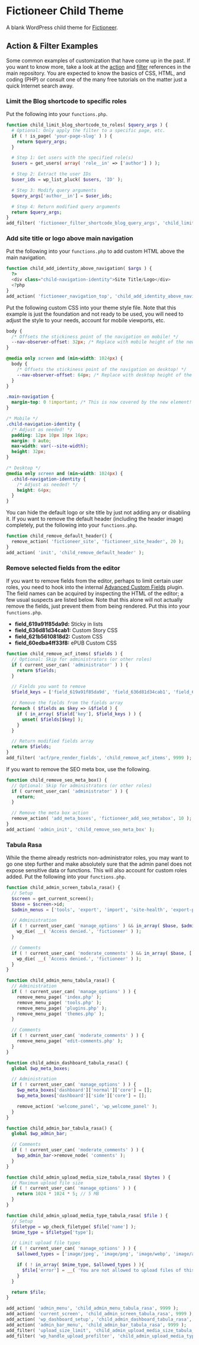 # Fictioneer Child Theme

A blank WordPress child theme for [Fictioneer](https://github.com/Tetrakern/fictioneer/).

## Action & Filter Examples

Some common examples of customization that have come up in the past. If you want to know more, take a look at the [action](https://github.com/Tetrakern/fictioneer/blob/main/ACTIONS.md) and [filter](https://github.com/Tetrakern/fictioneer/blob/main/FILTERS.md) references in the main repository. You are expected to know the basics of CSS, HTML, and coding (PHP) or consult one of the many free tutorials on the matter just a quick Internet search away.

### Limit the Blog shortcode to specific roles

Put the following into your `functions.php`.

```php
function child_limit_blog_shortcode_to_roles( $query_args ) {
  # Optional: Only apply the filter to a specific page, etc.
  if ( ! is_page( 'your-page-slug' ) ) {
    return $query_args;
  }

  # Step 1: Get users with the specified role(s)
  $users = get_users( array( 'role__in' => ['author'] ) );

  # Step 2: Extract the user IDs
  $user_ids = wp_list_pluck( $users, 'ID' );

  # Step 3: Modify query arguments
  $query_args['author__in'] = $user_ids;

  # Step 4: Return modified query arguments
  return $query_args;
}
add_filter( 'fictioneer_filter_shortcode_blog_query_args', 'child_limit_blog_shortcode_to_roles', 10 );
```

### Add site title or logo above main navigation

Put the following into your `functions.php` to add custom HTML above the main navigation.

```php
function child_add_identity_above_navigation( $args ) {
  ?>
  <div class="child-navigation-identity">Site Title/Logo</div>
  <?php
}
add_action( 'fictioneer_navigation_top', 'child_add_identity_above_navigation' );
```

Put the following custom CSS into your theme style file. Note that this example is just the foundation and not ready to be used, you will need to adjust the style to your needs, account for mobile viewports, etc.

```css
body {
  /* Offsets the stickiness point of the navigation on mobile! */
  --nav-observer-offset: 32px; /* Replace with mobile height of the new element! */
}

@media only screen and (min-width: 1024px) {
  body {
    /* Offsets the stickiness point of the navigation on desktop! */
    --nav-observer-offset: 64px; /* Replace with desktop height of the new element! */
  }
}

.main-navigation {
  margin-top: 0 !important; /* This is now covered by the new element! */
}

/* Mobile */
.child-navigation-identity {
  /* Adjust as needed! */
  padding: 12px 10px 10px 16px;
  margin: 0 auto;
  max-width: var(--site-width);
  height: 32px;
}

/* Desktop */
@media only screen and (min-width: 1024px) {
  .child-navigation-identity {
    /* Adjust as needed! */
    height: 64px;
  }
}
```

You can hide the default logo or site title by just not adding any or disabling it. If you want to remove the default header (including the header image) completely, put the following into your `functions.php`.

```php
function child_remove_default_header() {
  remove_action( 'fictioneer_site', 'fictioneer_site_header', 20 );
}
add_action( 'init', 'child_remove_default_header' );
```

### Remove selected fields from the editor

If you want to remove fields from the editor, perhaps to limit certain user roles, you need to hook into the internal [Advanced Custom Fields](https://www.advancedcustomfields.com/resources/) plugin. The field names can be acquired by inspecting the HTML of the editor; a few usual suspects are listed below. Note that this alone will not actually remove the fields, just prevent them from being rendered. Put this into your `functions.php`.

* **field_619a91f85da9d:** Sticky in lists
* **field_636d81d34cab1:** Custom Story CSS
* **field_621b5610818d2:** Custom CSS
* **field_60edba4ff33f8:** ePUB Custom CSS

```php
function child_remove_acf_items( $fields ) {
  // Optional: Skip for administrators (or other roles)
  if ( current_user_can( 'administrator' ) ) {
    return $fields;
  }

  // Fields you want to remove
  $field_keys = ['field_619a91f85da9d', 'field_636d81d34cab1', 'field_621b5610818d2', 'field_60edba4ff33f8'];

  // Remove the fields from the fields array
  foreach ( $fields as $key => &$field ) {
    if ( in_array( $field['key'], $field_keys ) ) {
      unset( $fields[$key] );
    }
  }

  // Return modified fields array
  return $fields;
}
add_filter( 'acf/pre_render_fields', 'child_remove_acf_items', 9999 );
```

If you want to remove the SEO meta box, use the following.

```php
function child_remove_seo_meta_box() {
  // Optional: Skip for administrators (or other roles)
  if ( current_user_can( 'administrator' ) ) {
    return;
  }

  // Remove the meta box action
  remove_action( 'add_meta_boxes', 'fictioneer_add_seo_metabox', 10 );
}
add_action( 'admin_init', 'child_remove_seo_meta_box' );
```

### Tabula Rasa

While the theme already restricts non-administrator roles, you may want to go one step further and make absolutely sure that the admin panel does not expose sensitive data or functions. This will also account for custom roles added. Put the following into your `functions.php`.

```php
function child_admin_screen_tabula_rasa() {
  // Setup
  $screen = get_current_screen();
  $base = $screen->id;
  $admin_menus = ['tools', 'export', 'import', 'site-health', 'export-personal-data', 'erase-personal-data', 'themes', 'customize', 'nav-menus', 'theme-editor', 'users', 'user-new', 'options-general'];

  // Administration
  if ( ! current_user_can( 'manage_options' ) && in_array( $base, $admin_menus ) ) {
    wp_die( __( 'Access denied.', 'fictioneer' ) );
  }

  // Comments
  if ( ! current_user_can( 'moderate_comments' ) && in_array( $base, ['edit-comments', 'comment'] ) ) {
    wp_die( __( 'Access denied.', 'fictioneer' ) );
  }
}

function child_admin_menu_tabula_rasa() {
  // Administration
  if ( ! current_user_can( 'manage_options' ) ) {
    remove_menu_page( 'index.php' );
    remove_menu_page( 'tools.php' );
    remove_menu_page( 'plugins.php' );
    remove_menu_page( 'themes.php' );
  }

  // Comments
  if ( ! current_user_can( 'moderate_comments' ) ) {
    remove_menu_page( 'edit-comments.php' );
  }
}

function child_admin_dashboard_tabula_rasa() {
  global $wp_meta_boxes;

  // Administration
  if ( ! current_user_can( 'manage_options' ) ) {
    $wp_meta_boxes['dashboard']['normal']['core'] = [];
    $wp_meta_boxes['dashboard']['side']['core'] = [];

    remove_action( 'welcome_panel', 'wp_welcome_panel' );
  }
}

function child_admin_bar_tabula_rasa() {
  global $wp_admin_bar;

  // Comments
  if ( ! current_user_can( 'moderate_comments' ) ) {
    $wp_admin_bar->remove_node( 'comments' );
  }
}

function child_admin_upload_media_size_tabula_rasa( $bytes ) {
  // Maximum upload file size
  if ( ! current_user_can( 'manage_options' ) ) {
    return 1024 * 1024 * 5; // 5 MB
  }
}

function child_admin_upload_media_type_tabula_rasa( $file ) {
  // Setup
  $filetype = wp_check_filetype( $file['name'] );
  $mime_type = $filetype['type'];

  // Limit upload file types
  if ( ! current_user_can( 'manage_options' ) ) {
    $allowed_types = ['image/jpeg', 'image/png', 'image/webp', 'image/avif', 'image/gif', 'application/pdf', 'image/svg+xml'];

    if ( ! in_array( $mime_type, $allowed_types ) ){
      $file['error'] = __( 'You are not allowed to upload files of this type.', 'fictioneer' );
    }
  }

  return $file;
}

add_action( 'admin_menu', 'child_admin_menu_tabula_rasa', 9999 );
add_action( 'current_screen', 'child_admin_screen_tabula_rasa', 9999 );
add_action( 'wp_dashboard_setup', 'child_admin_dashboard_tabula_rasa', 9999 );
add_action( 'admin_bar_menu', 'child_admin_bar_tabula_rasa', 9999 );
add_filter( 'upload_size_limit', 'child_admin_upload_media_size_tabula_rasa', 9999 );
add_filter( 'wp_handle_upload_prefilter', 'child_admin_upload_media_type_tabula_rasa', 9999 );
```
